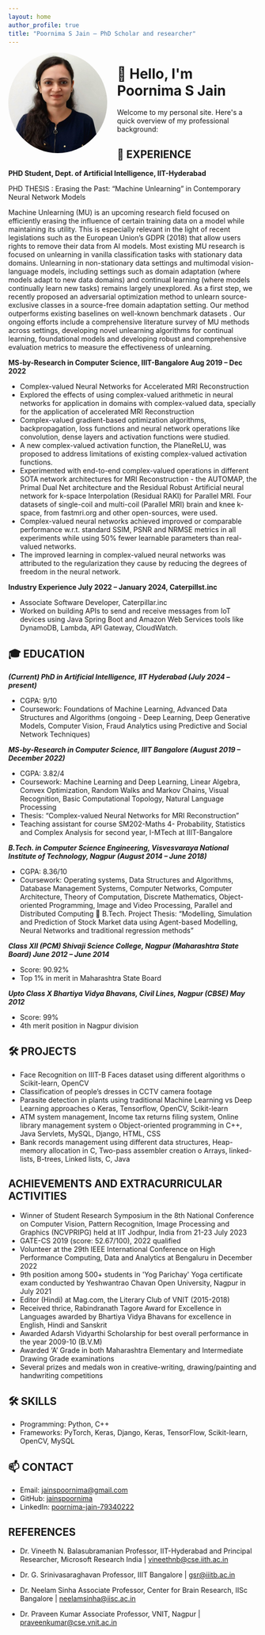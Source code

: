 ```yaml
---
layout: home
author_profile: true
title: "Poornima S Jain – PhD Scholar and researcher"
---
```


<img src="MS2019009_PoornimaJain.jpg" alt="My Photo" width="200" align="left" style="margin-right: 20px; border-radius: 50%;" />

# 👋 Hello, I'm Poornima S Jain

Welcome to my personal site. Here's a quick overview of my professional background:

## 💼 EXPERIENCE
  
**PHD Student, Dept. of Artificial Intelligence, IIT-Hyderabad**

PHD THESIS : Erasing the Past: “Machine Unlearning” in Contemporary Neural Network Models

 Machine Unlearning (MU) is an upcoming research field focused on efficiently erasing the influence of certain training data on a model while maintaining its utility. This is especially relevant in the light of recent legislations such as the European Union’s GDPR (2018) that allow users rights to remove their data from AI models. Most existing MU research is focused on unlearning in vanilla classification tasks with stationary data domains. Unlearning in non-stationary data settings and multimodal vision-language models, including settings such as domain adaptation (where models adapt to new data domains) and continual learning (where models continually learn new tasks) remains largely unexplored. As a first step, we recently proposed an adversarial optimization method to unlearn source-exclusive classes in a source-free domain adaptation setting. Our method outperforms existing baselines on well-known benchmark datasets . Our ongoing efforts include a comprehensive literature survey of MU methods across settings, developing novel unlearning algorithms for continual learning, foundational models and developing robust and comprehensive evaluation metrics to measure the effectiveness of unlearning.

**MS-by-Research in Computer Science, IIIT-Bangalore	Aug 2019 – Dec 2022**  

- Complex-valued Neural Networks for Accelerated MRI Reconstruction
- Explored the effects of using complex-valued arithmetic in neural networks for application in domains with complex-valued data, specially for the application of accelerated MRI Reconstruction
- Complex-valued gradient-based optimization algorithms, backpropagation, loss functions and neural network operations like convolution, dense layers and activation functions were studied. 
- A new complex-valued activation function, the PlaneReLU, was proposed to address limitations  of existing complex-valued activation functions.
- Experimented with end-to-end complex-valued operations in different SOTA network architectures for MRI Reconstruction - the AUTOMAP, the Primal Dual Net architecture and the Residual Robust Artificial neural network for k-space Interpolation (Residual RAKI) for Parallel MRI. Four datasets of single-coil and multi-coil (Parallel MRI) brain and knee k-space, from fastmri.org and other open-sources, were used.
- Complex-valued neural networks achieved improved or comparable performance w.r.t. standard SSIM, PSNR and NRMSE metrics in all experiments while using 50% fewer learnable parameters than real-valued networks.
- The improved learning in complex-valued neural networks was attributed to the regularization they cause by reducing the degrees of freedom in the neural network.

**Industry Experience July 2022 – January 2024, Caterpillst.inc**
- Associate Software Developer, Caterpillar.inc
- Worked on building APIs to send and receive messages from IoT devices using Java Spring Boot and Amazon Web Services tools like DynamoDB, Lambda, API Gateway, CloudWatch.


## 🎓 EDUCATION

***(Current) PhD in Artificial Intelligence, IIT Hyderabad	(July 2024 – present)***
- CGPA: 9/10
- 	Coursework: Foundations of Machine Learning, Advanced Data Structures and Algorithms
(ongoing - Deep Learning, Deep Generative Models, Computer Vision, Fraud Analytics using Predictive and Social Network Techniques) 

***MS-by-Research in Computer Science, IIIT Bangalore	(August 2019 – December 2022)*** 
-	CGPA: 3.82/4
-	Coursework: Machine Learning and Deep Learning, Linear Algebra, Convex Optimization, Random Walks and Markov Chains, Visual Recognition, Basic Computational Topology, Natural Language Processing
-	Thesis: “Complex-valued Neural Networks for MRI Reconstruction”
-	Teaching assistant for course SM202-Maths 4- Probability, Statistics and Complex Analysis for second year, I-MTech at IIIT-Bangalore
  
***B.Tech. in Computer Science Engineering, Visvesvaraya National Institute of Technology, Nagpur	(August 2014 – June 2018)***
-	CGPA: 8.36/10
-	Coursework: Operating systems, Data Structures and Algorithms, Database Management Systems, Computer Networks, Computer Architecture, Theory of Computation, Discrete Mathematics, Object-oriented Programming, Image and Video Processing, Parallel and Distributed Computing
	B.Tech. Project Thesis: “Modelling, Simulation and Prediction of Stock Market data using Agent-based Modelling, Neural Networks and traditional regression methods”

***Class XII (PCM) Shivaji Science College, Nagpur (Maharashtra State Board)	June 2012 – June 2014*** 
-	Score: 90.92%
-	Top 1% in merit in Maharashtra State Board

***Upto Class X Bhartiya Vidya Bhavans, Civil Lines, Nagpur (CBSE)	May 2012***
-	Score: 99%
-	4th merit position in Nagpur division

## 🛠️ PROJECTS
- 	Face Recognition on IIIT-B Faces dataset using different algorithms
o	Scikit-learn, OpenCV
- 	Classification of people’s dresses in CCTV camera footage 
- 	Parasite detection in plants using traditional Machine Learning vs Deep Learning approaches
o	Keras, Tensorflow, OpenCV, Scikit-learn
- 	ATM system management, Income tax returns filing system, Online library management system
o	Object-oriented programming in C++, Java Servlets, MySQL, Django, HTML, CSS
  - Bank records management using different  data structures, Heap-memory allocation in C, Two-pass assembler creation
o	Arrays, linked-lists, B-trees, Linked lists, C, Java

## ACHIEVEMENTS AND EXTRACURRICULAR ACTIVITIES
-	Winner  of Student Research Symposium in the 8th National Conference on Computer Vision, Pattern Recognition, Image Processing and Graphics (NCVPRIPG) held at IIT Jodhpur, India from 21-23 July 2023
-	GATE-CS 2019 (score: 52.67/100), 2022 qualified
-	Volunteer at the 29th IEEE International Conference on High Performance Computing, Data and Analytics at Bengaluru in December 2022
-	9th position among 500+ students in 'Yog Parichay' Yoga certificate exam conducted by Yeshwantrao Chavan Open University, Nagpur in July 2021
-	Editor (Hindi) at Mag.com, the Literary Club of VNIT (2015-2018)
-	Received thrice, Rabindranath Tagore Award for Excellence in Languages awarded by Bhartiya Vidya Bhavans for excellence  in English, Hindi and Sanskrit 
-	Awarded Adarsh Vidyarthi Scholarship for best overall performance in the year 2009-10 (B.V.M)
-	Awarded ‘A’ Grade in both Maharashtra Elementary and Intermediate Drawing Grade examinations
-	Several prizes and medals won in creative-writing, drawing/painting and handwriting competitions


## 🛠️ SKILLS

- Programming: Python, C++
- Frameworks: PyTorch, Keras, Django, Keras, TensorFlow, Scikit-learn, OpenCV, MySQL

## 📫 CONTACT

- Email: jainspoornima@gmail.com 
- GitHub: [jainspoornima]([https://github.com/yourusernam](https://github.com/jainspoornima/jainspoornima.github.io)e)  
- LinkedIn: [poornima-jain-79340222](https://www.linkedin.com/in/poornima-jain-793402227/)

## REFERENCES

- Dr. Vineeth N. Balasubramanian
Professor, IIT-Hyderabad and Principal Researcher, Microsoft Research India | vineethnb@cse.iith.ac.in

- Dr. G. Srinivasaraghavan
Professor, IIIT Bangalore | gsr@iiitb.ac.in

- Dr. Neelam Sinha
Associate Professor, Center for Brain Research, IISc Bangalore | neelamsinha@iisc.ac.in

- Dr. Praveen Kumar
Associate Professor, VNIT, Nagpur | praveenkumar@cse.vnit.ac.in


